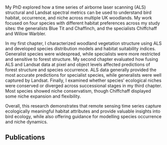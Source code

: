 My PhD explored how a time series of airborne laser scanning (ALS) structural and Landsat spectral metrics can be used to understand bird habitat, occurrence, and niche across multiple UK woodlands. My work focused on four species with different habitat preferences across my study sites: the generalists Blue Tit and Chaffinch, and the specialists Chiffchaff and Willow Warbler.

In my first chapter, I characterized woodland vegetation structure using ALS and developed species distribution models and habitat suitability indices. Generalist species were widespread, while specialists were more restricted and sensitive to forest structure. My second chapter  evaluated how fusing ALS and Landsat data at pixel and object levels affected predictions of forest structure and species occurrence. ALS data generally provided the most accurate predictions for specialist species, while generalists were well captured by Landsat. Finally, I examined whether species’ ecological niches were conserved or diverged across successional stages in my third chapter. Most species showed niche conservatism, though Chiffchaff displayed some niche expansion and flexibility.

Overall, this research demonstrates that remote sensing time series capture ecologically meaningful habitat attributes and provide valuable insights into bird ecology, while also offering guidance for modelling species occurrence and niche dynamics.

## Publications

